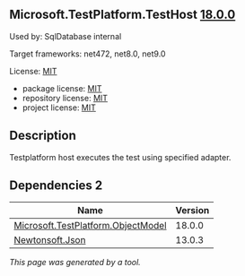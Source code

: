 Microsoft.TestPlatform.TestHost [18.0.0](https://www.nuget.org/packages/Microsoft.TestPlatform.TestHost/18.0.0)
--------------------

Used by: SqlDatabase internal

Target frameworks: net472, net8.0, net9.0

License: [MIT](../../../../licenses/mit) 

- package license: [MIT](https://licenses.nuget.org/MIT) 
- repository license: [MIT](https://github.com/microsoft/vstest) 
- project license: [MIT](https://github.com/microsoft/vstest) 

Description
-----------
Testplatform host executes the test using specified adapter.

Dependencies 2
-----------

|Name|Version|
|----------|:----|
|[Microsoft.TestPlatform.ObjectModel](../../../../packages/nuget.org/microsoft.testplatform.objectmodel/18.0.0)|18.0.0|
|[Newtonsoft.Json](../../../../packages/nuget.org/newtonsoft.json/13.0.3)|13.0.3|

*This page was generated by a tool.*
